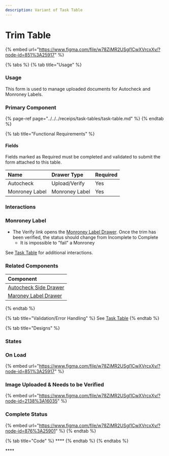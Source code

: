 ```yaml
---
description: Variant of Task Table
---
```


# Trim Table

{% embed url="https://www.figma.com/file/w78ZiMR2USgl1CwXVrcxXv/?node-id=851%3A25917" %}

{% tabs %}
{% tab title="Usage" %}
### Usage

This form is used to manage uploaded documents for Autocheck and Monroney Labels. 

### Primary Component

{% page-ref page="../../../receips/task-tables/task-table.md" %}
{% endtab %}

{% tab title="Functional Requirements" %}
#### Fields

Fields marked as Required must be completed and validated to submit the form attached to this table.

| Name | Drawer Type |  Required |
| :--- | :--- | :--- |
| Autocheck | Upload/Verify | Yes |
| Monroney Label | Monroney Label | Yes |

### Interactions

### Monroney Label

* The Verify link opens the [Monroney Label Drawer](../../drawer/drawer-trim.md). Once the trim has been verified, the status should change from Incomplete to Complete
  * It is impossible to "fail" a Monroney

See [Task Table](../../../receips/task-tables/task-table.md) for additional interactions.

### Related Components

| Component |
| :--- |
| [Autocheck Side Drawer](../../../receips/drawer/verification.md) |
| [Maroney Label Drawer](../../drawer/drawer-trim.md) |
{% endtab %}

{% tab title="Validation/Error Handling" %}
See [Task Table](../../../receips/task-tables/task-table.md)
{% endtab %}

{% tab title="Designs" %}
### **States**

### **On Load**

{% embed url="https://www.figma.com/file/w78ZiMR2USgl1CwXVrcxXv/?node-id=851%3A25917" %}

### **Image Uploaded & Needs to be Verified**

{% embed url="https://www.figma.com/file/w78ZiMR2USgl1CwXVrcxXv/?node-id=2138%3A16035" %}

### Complete Status

{% embed url="https://www.figma.com/file/w78ZiMR2USgl1CwXVrcxXv/?node-id=876%3A25901" %}
{% endtab %}

{% tab title="Code" %}
\*\*\*\*
{% endtab %}
{% endtabs %}





\*\*\*\*



